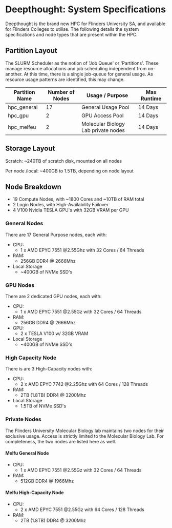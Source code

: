 # Deepthought: System Specifications

Deepthought is the brand new HPC for Flinders University SA, and available for Flinders Colleges to utilise. The following details the system specifications and node types that are present within the HPC.

## Partition Layout

The SLURM Scheduler as the notion of 'Job Queue' or 'Partitions'.  These manage resource allocations and job scheduling independent from on-another. At this time, there is a single job-queue for general usage. As resource usage patterns are identified, this may change.

|Partition Name |   Number of Nodes |   Usage / Purpose                    | Max Runtime    |
|---------------|   -------         |   ------                             | -----          |
|hpc_general    |   17              | General Usage Pool                   | 14 Days      |
|hpc_gpu        |   2               | GPU Access Pool                      | 14 Days      |
|hpc_melfeu     |   2               | Molecular Biology Lab private nodes  | 14 Days      |  

## Storage Layout

Scratch: ~240TB of scratch disk, mounted on all nodes

Per node /local: ~400GB to 1.5TB, depending on node layout

## Node Breakdown

- 19 Compute Nodes, with ~1800 Cores and ~10TB of RAM total
- 2 Login Nodes, with High-Availability Failover
- 4 V100 Nvidia TESLA GPU's with 32GB VRAM per GPU

### General Nodes

There are 17 General Purpose nodes, each with:

- CPU:
  - 1 x AMD EPYC 7551 @2.55Ghz with 32 Cores / 64 Threads
- RAM:
  - 256GB DDR4 @ 2666Mhz
- Local Storage
  - ~400GB of NVMe SSD's

### GPU Nodes

There are 2 dedicated GPU nodes, each with:

- CPU:
  - 1 x AMD EPYC 7551 @2.55Gz with 32 Cores / 64 Threads
- RAM:
  - 256GB DDR4 @ 2666Mhz
- GPU:
  - 2 x TESLA V100 w/ 32GB VRAM
- Local Storage
  - ~400GB of NVMe SSD's

### High Capacity Node

There is are 3 High-Capacity nodes with:

- CPU:
  - 2 x AMD EPYC 7742 @2.25Ghz with 64 Cores / 128 Threads
- RAM:
  - 2TB (1.8TB) DDR4 @ 3200Mhz
- Local Storage
  - 1.5TB of NVMe SSD's

### Private Nodes

The Flinders University Molecular Biology lab maintains two nodes for their exclusive usage. Access is strictly limited to the Molecular Biology Lab.  For completeness, the two nodes are listed here as well.

#### Melfu General Node

- CPU:
  - 1 x AMD EPYC 7551 @2.55Gz with 32 Cores / 64 Threads
- RAM:
  - 512GB DDR4 @ 1966Mhz

#### Melfu High-Capacity Node

- CPU:
  - 2 x AMD EPYC 7551 @2.55Gz with 64 Cores / 128 Threads
- RAM:
  - 2TB (1.8TB) DDR4 @ 3200Mhz
